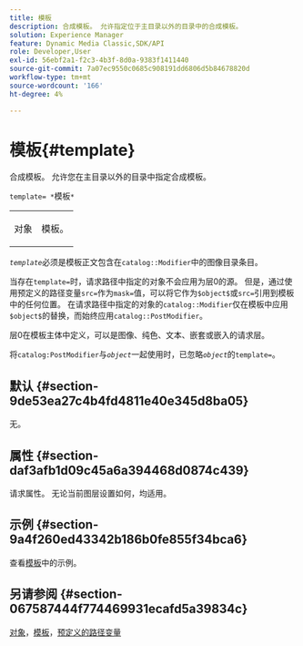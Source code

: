 ```yaml
---
title: 模板
description: 合成模板。 允许指定位于主目录以外的目录中的合成模板。
solution: Experience Manager
feature: Dynamic Media Classic,SDK/API
role: Developer,User
exl-id: 56ebf2a1-f2c3-4b3f-8d0a-9383f1411440
source-git-commit: 7a07ec9550c0685c908191dd6806d5b84678820d
workflow-type: tm+mt
source-wordcount: '166'
ht-degree: 4%

---
```


# 模板{#template}

合成模板。 允许您在主目录以外的目录中指定合成模板。

`template= *`模板`*`

<table id="simpletable_DEC6F4EB460D453B8F272C98C9C8B7E5"> 
 <tr class="strow"> 
  <td class="stentry"> <p><span class="varname">对象</span> </p> </td> 
  <td class="stentry"> <p>模板。 </p></td> 
 </tr> 
</table>

*`template`*&#x200B;必须是模板正文包含在`catalog::Modifier`中的图像目录条目。

当存在`template=`时，请求路径中指定的对象不会应用为层0的源。 但是，通过使用预定义的路径变量`src=`作为`mask=`值，可以将它作为`$object$`或`src=`引用到模板中的任何位置。 在请求路径中指定的对象的`catalog::Modifier`仅在模板中应用`$object$`的替换，而始终应用`catalog::PostModifier`。

层0在模板主体中定义，可以是图像、纯色、文本、嵌套或嵌入的请求层。

将`catalog:PostModifier`与&#x200B;*`object`*&#x200B;一起使用时，已忽略&#x200B;*`object`*&#x200B;的`template=`。

## 默认 {#section-9de53ea27c4b4fd4811e40e345d8ba05}

无。

## 属性 {#section-daf3afb1d09c45a6a394468d0874c439}

请求属性。 无论当前图层设置如何，均适用。

## 示例 {#section-9a4f260ed43342b186b0fe855f34bca6}

查看[模板](../../../../../is-api/http-ref/image-serving-api-ref/c-http-protocol-reference/c-templates/c-templates.md#concept-3cd2d2adae0e41b2979b9640244d4d3e)中的示例。

## 另请参阅 {#section-067587444f774469931ecafd5a39834c}

[对象](../../../../../is-api/http-ref/image-serving-api-ref/c-http-protocol-reference/c-data-types/r-object.md#reference-2591bd24548d462782c68d138ef795a0)，[模板](../../../../../is-api/http-ref/image-serving-api-ref/c-http-protocol-reference/c-templates/c-templates.md#concept-3cd2d2adae0e41b2979b9640244d4d3e)，[预定义的路径变量](../../../../../is-api/http-ref/image-serving-api-ref/c-http-protocol-reference/c-syntax-and-features/r-is-http-substitution-variables.md#reference-90dc01aba44940e4acdd0c6476e7aa5a)
